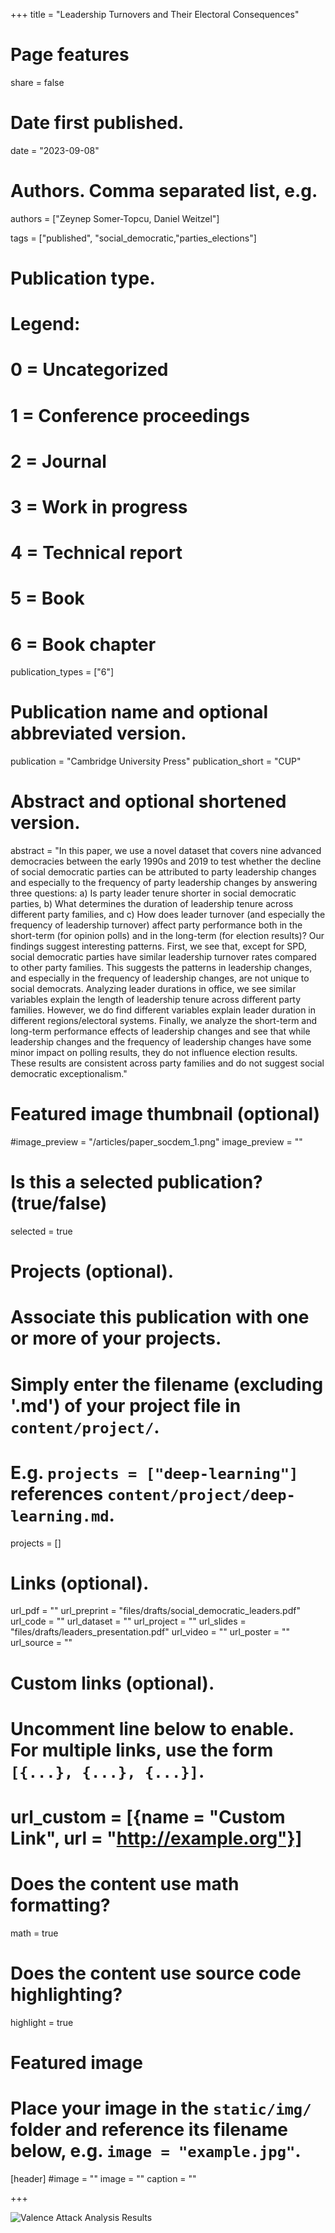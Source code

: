 +++
title = "Leadership Turnovers and Their Electoral Consequences"

# Page features
share =  false

# Date first published.
date = "2023-09-08"

# Authors. Comma separated list, e.g.
authors = ["Zeynep Somer-Topcu, Daniel Weitzel"]

tags = ["published", "social_democratic,"parties_elections"]


# Publication type.
# Legend:
# 0 = Uncategorized
# 1 = Conference proceedings
# 2 = Journal
# 3 = Work in progress
# 4 = Technical report
# 5 = Book
# 6 = Book chapter
publication_types = ["6"]

# Publication name and optional abbreviated version.
publication = "Cambridge University Press"
publication_short = "CUP"

# Abstract and optional shortened version.
abstract = "In this paper, we use a novel dataset that covers nine advanced democracies between the early 1990s and 2019 to test whether the decline of social democratic parties can be attributed to party leadership changes and especially to the frequency of party leadership changes by answering three questions: a) Is party leader tenure shorter in social democratic parties, b) What determines the duration of leadership tenure across different party families, and c) How does leader turnover (and especially the frequency of leadership turnover) affect party performance both in the short-term (for opinion polls) and in the long-term (for election results)? Our findings suggest interesting patterns. First, we see that, except for SPD, social democratic parties have similar leadership turnover rates compared to other party families. This suggests the patterns in leadership changes, and especially in the frequency of leadership changes, are not unique to social democrats. Analyzing leader durations in office, we see similar variables explain the length of leadership tenure across different party families. However, we do find different variables explain leader duration in different regions/electoral systems. Finally, we analyze the short-term and long-term performance effects of leadership changes and see that while leadership changes and the frequency of leadership changes have some minor impact on polling results, they do not influence election results. These results are consistent across party families and do not suggest social democratic exceptionalism."

# Featured image thumbnail (optional)
#image_preview = "/articles/paper_socdem_1.png"
image_preview = ""

# Is this a selected publication? (true/false)
selected = true

# Projects (optional).
#   Associate this publication with one or more of your projects.
#   Simply enter the filename (excluding '.md') of your project file in `content/project/`.
#   E.g. `projects = ["deep-learning"]` references `content/project/deep-learning.md`.
projects = []

# Links (optional).
url_pdf = ""
url_preprint = "files/drafts/social_democratic_leaders.pdf"
url_code = ""
url_dataset = ""
url_project = ""
url_slides = "files/drafts/leaders_presentation.pdf"
url_video = ""
url_poster = ""
url_source = ""

# Custom links (optional).
#   Uncomment line below to enable. For multiple links, use the form `[{...}, {...}, {...}]`.
# url_custom = [{name = "Custom Link", url = "http://example.org"}]

# Does the content use math formatting?
math = true

# Does the content use source code highlighting?
highlight = true

# Featured image
# Place your image in the `static/img/` folder and reference its filename below, e.g. `image = "example.jpg"`.
[header]
#image = ""
image = ""
caption = ""

+++

![Valence Attack Analysis Results](../../img/articles/paper_socdem_1.png)
